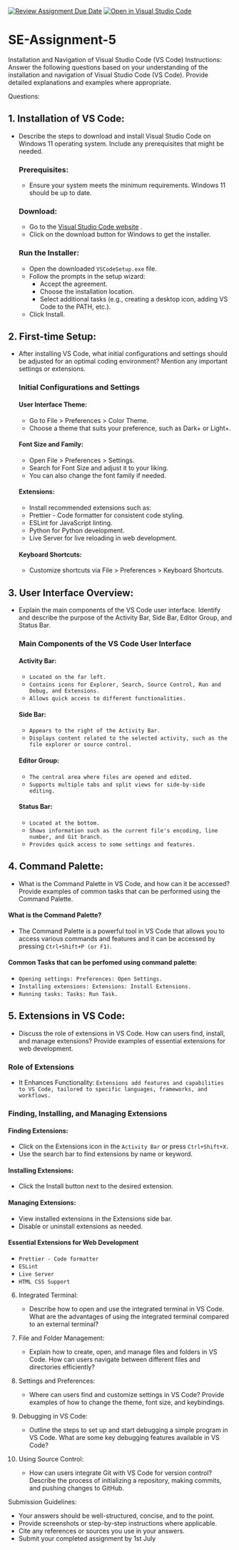 [![Review Assignment Due Date](https://classroom.github.com/assets/deadline-readme-button-22041afd0340ce965d47ae6ef1cefeee28c7c493a6346c4f15d667ab976d596c.svg)](https://classroom.github.com/a/XoLGRbHq)
[![Open in Visual Studio Code](https://classroom.github.com/assets/open-in-vscode-2e0aaae1b6195c2367325f4f02e2d04e9abb55f0b24a779b69b11b9e10269abc.svg)](https://classroom.github.com/online_ide?assignment_repo_id=15353683&assignment_repo_type=AssignmentRepo)
# SE-Assignment-5
Installation and Navigation of Visual Studio Code (VS Code)
 Instructions:
Answer the following questions based on your understanding of the installation and navigation of Visual Studio Code (VS Code). Provide detailed explanations and examples where appropriate.

 Questions:

## 1. Installation of VS Code:
   - Describe the steps to download and install Visual Studio Code on Windows 11 operating system. Include any prerequisites that might be needed.
     ### Prerequisites:
      - Ensure your system meets the minimum requirements. Windows 11 should be up to date.
     ### Download:
      - Go to the [Visual Studio Code website](https://code.visualstudio.com/) .
      - Click on the download button for Windows to get the installer.
     ### Run the Installer:
      - Open the downloaded `VSCodeSetup.exe` file.
      - Follow the prompts in the setup wizard:
         - Accept the agreement.
         - Choose the installation location.
         - Select additional tasks (e.g., creating a desktop icon, adding VS Code to the PATH, etc.).
      - Click Install.

## 2. First-time Setup:
   - After installing VS Code, what initial configurations and settings should be adjusted for an optimal coding environment? Mention any important settings or extensions.
     ### Initial Configurations and Settings
      #### User Interface Theme:
       - Go to File > Preferences > Color Theme.
       - Choose a theme that suits your preference, such as Dark+ or Light+.
      #### Font Size and Family:
       - Open File > Preferences > Settings.
       - Search for Font Size and adjust it to your liking.
       - You can also change the font family if needed.
      #### Extensions:
       - Install recommended extensions such as:
       - Prettier - Code formatter for consistent code styling.
       - ESLint for JavaScript linting.
       - Python for Python development.
       - Live Server for live reloading in web development.
      #### Keyboard Shortcuts:
       - Customize shortcuts via File > Preferences > Keyboard Shortcuts.

## 3. User Interface Overview:
   - Explain the main components of the VS Code user interface. Identify and describe the purpose of the Activity Bar, Side Bar, Editor Group, and Status Bar.
     ### Main Components of the VS Code User Interface
       #### Activity Bar:
       - `Located on the far left.`
       - `Contains icons for Explorer, Search, Source Control, Run and Debug, and Extensions.`
       - `Allows quick access to different functionalities.`
       #### Side Bar:
       - `Appears to the right of the Activity Bar.`
       - `Displays content related to the selected activity, such as the file explorer or source control.`
       #### Editor Group:
       - `The central area where files are opened and edited.`
       - `Supports multiple tabs and split views for side-by-side editing.`
       #### Status Bar:
       - `Located at the bottom.`
       - `Shows information such as the current file's encoding, line number, and Git branch.`
       - `Provides quick access to some settings and features.`

## 4. Command Palette:
   - What is the Command Palette in VS Code, and how can it be accessed? Provide examples of common tasks that can be performed using the Command Palette.
   #### What is the Command Palette?
   - The Command Palette is a powerful tool in VS Code that allows you to access various commands and features and it can be accessed by pressing `Ctrl+Shift+P (or F1)`.
   #### Common Tasks that can be perfomed using command palette:
   - `Opening settings: Preferences: Open Settings.`
   - `Installing extensions: Extensions: Install Extensions.`
   - `Running tasks: Tasks: Run Task.`

## 5. Extensions in VS Code:
   - Discuss the role of extensions in VS Code. How can users find, install, and manage extensions? Provide examples of essential extensions for web development.
   ### Role of Extensions
   - It Enhances Functionality: `Extensions add features and capabilities to VS Code, tailored to specific languages, frameworks, and workflows.`
   ### Finding, Installing, and Managing Extensions
   #### Finding Extensions:
   - Click on the Extensions icon in the `Activity Bar` or press `Ctrl+Shift+X.`
   - Use the search bar to find extensions by name or keyword.
   #### Installing Extensions:
   - Click the Install button next to the desired extension.
   #### Managing Extensions:
   - View installed extensions in the Extensions side bar.
   - Disable or uninstall extensions as needed.
   #### Essential Extensions for Web Development
   - `Prettier - Code formatter`
   - `ESLint`
   - `Live Server`
   - `HTML CSS Support`

6. Integrated Terminal:
   - Describe how to open and use the integrated terminal in VS Code. What are the advantages of using the integrated terminal compared to an external terminal?

7. File and Folder Management:
   - Explain how to create, open, and manage files and folders in VS Code. How can users navigate between different files and directories efficiently?

8. Settings and Preferences:
   - Where can users find and customize settings in VS Code? Provide examples of how to change the theme, font size, and keybindings.

9. Debugging in VS Code:
   - Outline the steps to set up and start debugging a simple program in VS Code. What are some key debugging features available in VS Code?

10. Using Source Control:
    - How can users integrate Git with VS Code for version control? Describe the process of initializing a repository, making commits, and pushing changes to GitHub.

 Submission Guidelines:
- Your answers should be well-structured, concise, and to the point.
- Provide screenshots or step-by-step instructions where applicable.
- Cite any references or sources you use in your answers.
- Submit your completed assignment by 1st July 

